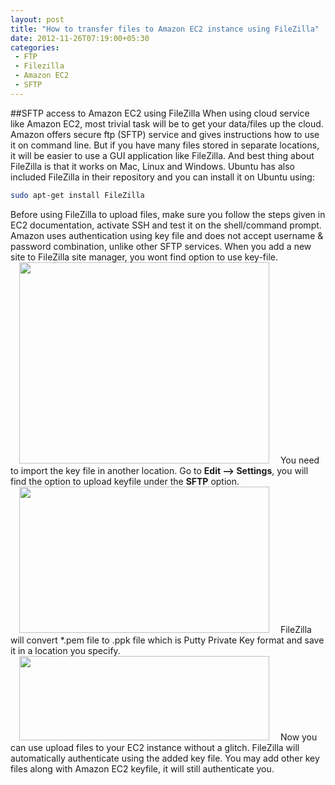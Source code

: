 ```yaml
---
layout: post
title: "How to transfer files to Amazon EC2 instance using FileZilla"
date: 2012-11-26T07:19:00+05:30
categories:
 - FTP
 - Filezilla
 - Amazon EC2
 - SFTP
---
```

##SFTP access to Amazon EC2 using FileZilla
When using cloud service like Amazon EC2, most trivial task will be to get your data/files up the cloud. Amazon offers secure ftp (SFTP) service and gives instructions how to use it on command line.
But if you have many files stored in separate locations, it will be easier to use a GUI application like FileZilla. And best thing about FileZilla is that it works on Mac, Linux and Windows. Ubuntu has also included FileZilla in their repository and you can install it on Ubuntu using:
``` bash
sudo apt-get install FileZilla
```
Before using FileZilla to upload files, make sure you follow the steps given in EC2 documentation, activate SSH and test it on the shell/command prompt.
Amazon uses authentication using key file and does not accept username & password combination, unlike other SFTP services. When you add a new site to FileZilla site manager, you wont find option to use key-file.
<a href="http://4.bp.blogspot.com/-WQVcu59WSsY/ULLL47GQclI/AAAAAAAADzQ/4awUSqaCPrM/s1600/Screenshot%2Bfrom%2B2012-11-26%2B01%253A18%253A03.png" imageanchor="1" style="margin-left:1em; margin-right:1em"><img border="0" height="322" width="400" src="http://4.bp.blogspot.com/-WQVcu59WSsY/ULLL47GQclI/AAAAAAAADzQ/4awUSqaCPrM/s400/Screenshot%2Bfrom%2B2012-11-26%2B01%253A18%253A03.png" /></a> 
You need to import the key file in another location. Go to <strong>Edit --> Settings</strong>, you will find the option to upload keyfile under the <strong>SFTP</strong> option.
<a href="http://2.bp.blogspot.com/-zopkUxkkJWM/ULLJIwAOtjI/AAAAAAAADyw/_2C_jo-bl0I/s1600/Screenshot%2Bfrom%2B2012-11-26%2B01%253A20%253A35.png" imageanchor="1" style="margin-left:1em; margin-right:1em"><img border="0" height="234" width="400" src="http://2.bp.blogspot.com/-zopkUxkkJWM/ULLJIwAOtjI/AAAAAAAADyw/_2C_jo-bl0I/s400/Screenshot%2Bfrom%2B2012-11-26%2B01%253A20%253A35.png" /></a>
FileZilla will convert *.pem file to .ppk file which is Putty Private Key format and save it in a location you specify.
<a href="http://1.bp.blogspot.com/-361jRMsDghg/ULLJQUnT8WI/AAAAAAAADy8/fcd-yQ6C3iE/s1600/Screenshot%2Bfrom%2B2012-11-26%2B01%253A21%253A06.png" imageanchor="1" style="margin-left:1em; margin-right:1em"><img border="0" height="135" width="400" src="http://1.bp.blogspot.com/-361jRMsDghg/ULLJQUnT8WI/AAAAAAAADy8/fcd-yQ6C3iE/s400/Screenshot%2Bfrom%2B2012-11-26%2B01%253A21%253A06.png" /></a>
Now you can use upload files to your EC2 instance without a glitch. FileZilla will automatically authenticate using the added key file. You may add other key files along with Amazon EC2 keyfile, it will still authenticate you.
